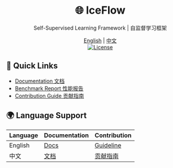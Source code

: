<div align="center">
  <h1>🌐 IceFlow</h1>
  <p>Self-Supervised Learning Framework | 自监督学习框架</p>
  
  [English](docs/en/README.md) | [中文](docs/zh/README.md)  
  [![License](https://img.shields.io/badge/License-Apache_2.0-blue.svg)](LICENSE)
</div>

## 📌 Quick Links
- [Documentation 文档](docs/en/README.md)
- [Benchmark Report 性能报告](docs/en/BENCHMARK.md)
- [Contribution Guide 贡献指南](docs/en/CONTRIBUTING.md)

## 🌍 Language Support
| Language | Documentation | Contribution |
|----------|---------------|--------------|
| English  | [Docs](docs/en) | [Guideline](docs/en/CONTRIBUTING.md) |
| 中文     | [文档](docs/zh) | [贡献指南](docs/zh/CONTRIBUTING.md) |
